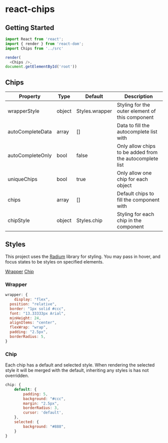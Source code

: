 # react-chips

## Getting Started

```javascript
import React from 'react';
import { render } from 'react-dom';
import Chips from '../src'

render(
  <Chips />,
document.getElementById('root'))
```

## Chips

|Property|Type|Default|Description|
|--------|----|-------|-----------|
|wrapperStyle|object|Styles.wrapper|Styling for the outer element of this component|
|autoCompleteData|array|[]|Data to fill the autocomplete list with|
|autoCompleteOnly|bool|false|Only allow chips to be added from the autocomplete list|
|uniqueChips|bool|true|Only allow one chip for each object|
|chips|array|[]|Default chips to fill the component with|
|chipStyle|object|Styles.chip|Styling for each chip in the component|

## Styles

This project uses the [Radium](http://stack.formidable.com/radium/) library for styling. You may pass in hover, and focus states to be styles on specified elements. 

[Wrapper](#wrapper)
[Chip](#chip)

### Wrapper
```javascript
wrapper: {
	display: "flex",
  position: "relative",
  border: "1px solid #ccc",
  font: "13.33333px Arial",
  minHeight: 24,
  alignItems: "center",
  flexWrap: "wrap",
  padding: "2.5px",
  borderRadius: 5,
}
```

### Chip
Each chip has a default and selected style. When rendering the selected style it will be merged with the default, inheriting any styles is has not overridden.

```javascript
chip: {
	default: {
		padding: 5,
		background: "#ccc",
		margin: "2.5px",
		borderRadius: 3,
		cursor: 'default',
	},
	selected: {
		background: "#888",
	}
}
```

